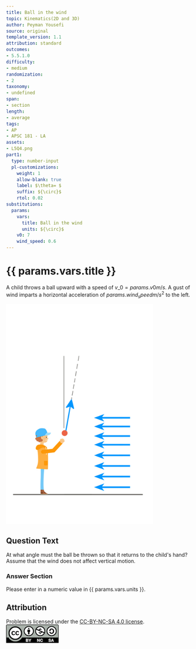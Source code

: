 ```yaml
---
title: Ball in the wind
topic: Kinematics(2D and 3D)
author: Peyman Yousefi
source: original
template_version: 1.1
attribution: standard
outcomes:
- 5.5.1.0
difficulty:
- medium
randomization:
- 2
taxonomy:
- undefined
span:
- section
length:
- average
tags:
- AP
- APSC 181 - LA
assets:
- L5Q4.png
part1:
  type: number-input
  pl-customizations:
    weight: 1
    allow-blank: true
    label: $\theta= $
    suffix: ${\circ}$
    rtol: 0.02
substitutions:
  params:
    vars:
      title: Ball in the wind
      units: ${\circ}$
    v0: 7
    wind_speed: 0.6
---
```

# {{ params.vars.title }}
A child throws a ball upward with a speed of $v\_{0} = {{params.v0}} m/s$.
A gust of wind imparts a horizontal acceleration of ${{params.wind_speed}} m/s^2$ to the left.

<img src="L5Q4.png" width=400>

## Question Text

At what angle must the ball be thrown so that it returns to the child's hand?
Assume that the wind does not affect vertical motion.

### Answer Section

Please enter in a numeric value in {{ params.vars.units }}.

## Attribution

Problem is licensed under the [CC-BY-NC-SA 4.0 license](https://creativecommons.org/licenses/by-nc-sa/4.0/).<br> ![The Creative Commons 4.0 license requiring attribution-BY, non-commercial-NC, and share-alike-SA license.](https://raw.githubusercontent.com/firasm/bits/master/by-nc-sa.png)